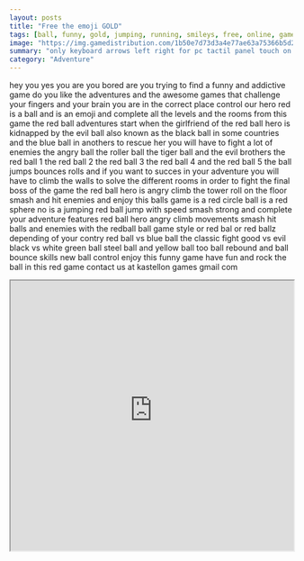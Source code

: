 ```yaml
---
layout: posts
title: "Free the emoji GOLD"
tags: [ball, funny, gold, jumping, running, smileys, free, online, games, oyna, game, free, games, play, play, games]
image: "https://img.gamedistribution.com/1b50e7d73d3a4e77ae63a75366b5d233.jpg"
summary: "only keyboard arrows left right for pc tactil panel touch on left or right on screen tutorial inside  free online games oyna game free games play play games"
category: "Adventure"
---
```


hey you yes you are you bored are you trying to find a funny and addictive game do you like the adventures and the awesome games that challenge your fingers and your brain you are in the correct place control our hero red is a ball and is an emoji and complete all the levels and the rooms from this game the red ball adventures start when the girlfriend of the red ball hero is kidnapped by the evil ball also known as the black ball in some countries and the blue ball in anothers to rescue her you will have to fight a lot of enemies the angry ball the roller ball the tiger ball and the evil brothers the red ball 1 the red ball 2 the red ball 3 the red ball 4 and the red ball 5 the ball jumps bounces rolls and if you want to succes in your adventure you will have to climb the walls to solve the different rooms in order to fight the final boss of the game the red ball hero is angry climb the tower roll on the floor smash and hit enemies and enjoy this balls game is a red circle ball is a red sphere no is a jumping red ball jump with speed smash strong and complete your adventure features red ball hero angry climb movements smash hit balls and enemies with the redball ball game style or red bal or red ballz depending of your contry red ball vs blue ball the classic fight good vs evil black vs white green ball steel ball and yellow ball too ball rebound and ball bounce skills new ball control enjoy this funny game have fun and rock the ball in this red game contact us at kastellon games gmail com

<iframe width="100%" height="480px;" src="https://html5.gamedistribution.com/1b50e7d73d3a4e77ae63a75366b5d233/"></iframe>